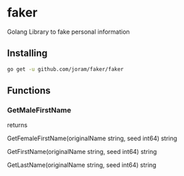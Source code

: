 # faker
Golang Library to fake personal information

## Installing
```bash
go get -u github.com/joram/faker/faker
```

## Functions

### GetMaleFirstName
returns 

GetFemaleFirstName(originalName string, seed int64) string

GetFirstName(originalName string, seed int64) string

GetLastName(originalName string, seed int64) string
```